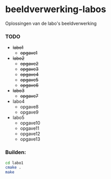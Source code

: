 beeldverwerking-labos
=====================

Oplossingen van de labo's beeldverwerking

### TODO

- ~~labo1~~
  - ~~opgave1~~
- ~~labo2~~
  - ~~opgave2~~
  - ~~opgave3~~
  - ~~opgave4~~
  - ~~opgave5~~
  - ~~opgave6~~
- ~~labo3~~
  - ~~opgave7~~
- labo4
  - opgave8
  - opgave9
- labo5
  - opgave10
  - opgave11
  - opgave12
  - opgave13

### Builden:

```bash
cd labo1
cmake .
make
```
